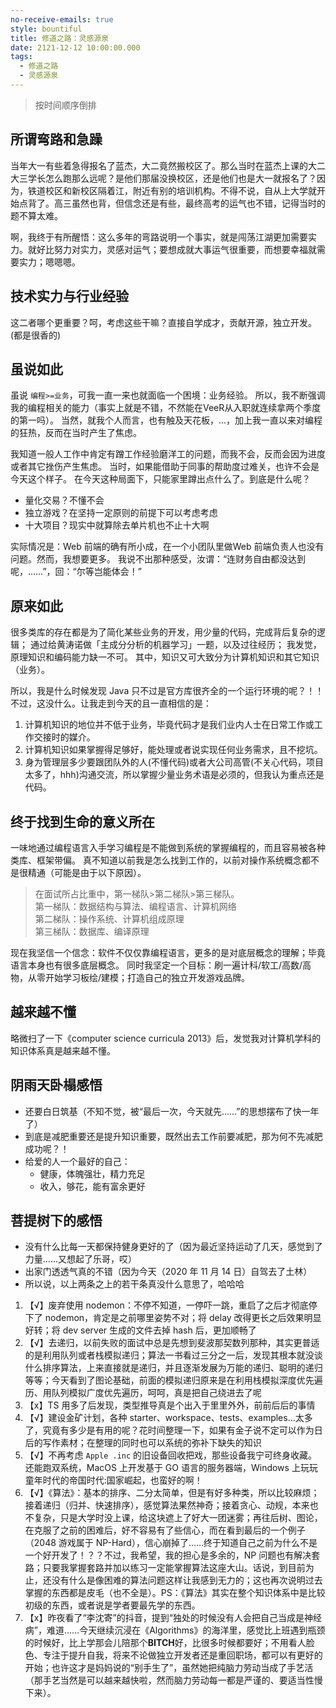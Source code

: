 ```yaml
---
no-receive-emails: true
style: bountiful
title: 修道之路：灵感源泉
date: 2121-12-12 10:00:00.000
tags:
  - 修道之路
  - 灵感源泉
---
```


> 按时间顺序倒排

## 所谓弯路和急躁

当年大一有些着急得报名了蓝杰，大二竟然搬校区了。那么当时在蓝杰上课的大二大三学长怎么跑那么远呢？是他们那届没换校区，还是他们也是大一就报名了？因为，铁道校区和新校区隔着江，附近有别的培训机构。不得不说，自从上大学就开始点背了。高三虽然也背，但信念还是有些，最终高考的运气也不错，记得当时的题不算太难。

啊，我终于有所醒悟：这么多年的弯路说明一个事实，就是闯荡江湖更加需要实力。就好比努力对实力，灵感对运气；要想成就大事运气很重要，而想要幸福就需要实力；嗯嗯嗯。

## 技术实力与行业经验

这二者哪个更重要？呵，考虑这些干嘛？直接自学成才，贡献开源，独立开发。(都是很香的)

## 虽说如此

虽说 `编程>=业务`，可我一直一来也就面临一个困境：业务经验。
所以，我不断强调我的编程相关的能力（事实上就是不错，不然能在VeeR从入职就连续拿两个季度的第一吗）。
当然，就我个人而言，也有触及天花板，...，加上我一直以来对编程的狂热，反而在当时产生了焦虑。

我知道一般人工作中肯定有蹭工作经验磨洋工的问题，而我不会，反而会因为进度或者其它挫伤产生焦虑。
当时，如果能借助于同事的帮助度过难关，也许不会是今天这个样子。
在今天这种局面下，只能家里蹲出点什么了。到底是什么呢？

- 量化交易？不懂不会
- 独立游戏？在坚持一定原则的前提下可以考虑考虑
- 十大项目？现实中就算除去单片机也不止十大啊

实际情况是：Web 前端的确有所小成，在一个小团队里做Web 前端负责人也没有问题。然而，我想要更多。
我说不出那种感受，汝谓：“连财务自由都没达到呢，……”，回：“尔等岂能体会！”

## 原来如此

很多类库的存在都是为了简化某些业务的开发，用少量的代码，完成背后复杂的逻辑；
通过给黄涛诺做「主成分分析的机器学习」一题，以及过往经历；
我发觉，原理知识和编码能力缺一不可。
其中，知识又可大致分为计算机知识和其它知识（业务）。

所以，我是什么时候发现 Java 只不过是官方库很齐全的一个运行环境的呢？！！
不过，这没什么。让我走到今天的且一直相信的是：

1. 计算机知识的地位并不低于业务，毕竟代码才是我们业内人士在日常工作或工作交接时的媒介。
2. 计算机知识如果掌握得足够好，能处理或者说实现任何业务需求，且不挖坑。
3. 身为管理层多少要跟团队外的人(不懂代码)或者大公司高管(不关心代码，项目太多了，hhh)沟通交流，所以掌握少量业务术语是必须的，但我认为重点还是代码。

## 终于找到生命的意义所在

一味地通过编程语言入手学习编程是不能做到系统的掌握编程的，而且容易被各种类库、框架带偏。
真不知道以前我是怎么找到工作的，以前对操作系统概念都不是很精通（可能是由于以下原因）。

> 在面试所占比重中，第一梯队>第二梯队>第三梯队。 <br>
> 第一梯队：数据结构与算法、编程语言、计算机网络 <br>
> 第二梯队：操作系统、计算机组成原理 <br>
> 第三梯队：数据库、编译原理

现在我坚信一个信念：软件不仅仅靠编程语言，更多的是对底层概念的理解；毕竟语言本身也有很多底层概念。
同时我坚定一个目标：刷一遍计科/软工/高数/高物，从零开始学习板绘/建模；打造自己的独立开发游戏品牌。

## 越来越不懂

略微扫了一下《computer science curricula 2013》后，发觉我对计算机学科的知识体系真是越来越不懂。

## 阴雨天卧榻感悟

- 还要白日筑基（不知不觉，被“最后一次，今天就先……”的思想摆布了快一年了）
- 到底是减肥重要还是提升知识重要，既然出去工作前要减肥，那为何不先减肥成功呢？！
- 给爱的人一个最好的自己：
  - 健康，体魄强壮，精力充足
  - 收入，够花，能有富余更好

## 菩提树下的感悟

- 没有什么比每一天都保持健身更好的了（因为最近坚持运动了几天，感觉到了力量……又想起了乐哥，哎）
- 出家门透透气真的不错（因为今天（2020 年 11 月 14 日）自驾去了土林）
- 所以说，以上两条之上的若干条真没什么意思了，哈哈哈

1. 【√】废弃使用 nodemon：不停不知道，一停吓一跳，重启了之后才彻底停下了 nodemon，肯定是之前哪里姿势不对；将 delay 改得更长之后效果明显好转；将 dev server 生成的文件去掉 hash 后，更加顺畅了
1. 【√】去递归，以前失败的面试中总是先想到斐波那契数列那种，其实更普适的是利用队列或者栈模拟递归；算法一书看过三分之一后，发现其根本就没谈什么排序算法，上来直接就是递归，并且逐渐发展为万能的递归、聪明的递归等等；今天看到了图论基础，前面的模拟递归原来是在利用栈模拟深度优先遍历、用队列模拟广度优先遍历，呵呵，真是把自己绕进去了呢
1. 【x】TS 用多了后发现，类型推导真是个出入于里里外外，前前后后的事情
1. 【√】建设金矿计划，各种 starter、workspace、tests、examples...太多了，究竟有多少是有用的呢？花时间整理一下，如果有金子说不定可以作为日后的写作素材；在整理的同时也可以系统的弥补下缺失的知识
1. 【√】不再考虑 `Apple .inc` 的旧设备回收把戏，那些设备我宁可终身收藏。还能跑双系统，MacOS 上开发基于 GO 语言的服务器端，Windows 上玩玩童年时代的帝国时代:国家崛起，也蛮好的啊！
1. 【√】《算法》：基本的排序、二分太简单，但是有好多种类，所以比较麻烦；接着递归（归并、快速排序），感觉算法果然神奇；接着贪心、动规，本来也不复杂，只是大学时没上课，给这块遮上了好大一团迷雾；再往后树、图论，在克服了之前的困难后，好不容易有了些信心，而在看到最后的一个例子（2048 游戏属于 NP-Hard），信心崩掉了……终于知道自己之前为什么不是一个好开发了！？？不过，我希望，我的担心是多余的，NP 问题也有解决套路；只要我掌握套路并加以练习一定能掌握算法这座大山。话说，到目前为止，还没有什么是像困难的算法问题这样让我感到无力的；这也再次说明过去掌握的东西都是皮毛（也不全是）。PS：《算法》其实在整个知识体系中是比较初级的东西，或者说是学者要最先学的东西。
1. 【x】昨夜看了“李沈寄”的抖音，提到“独处的时候没有人会把自己当成是神经病”，难道……今天继续沉浸在《Algorithms》的海洋里，感觉比上班遇到瓶颈的时候好，比上学那会儿陪那个**BITCH**好，比很多时候都要好；不用看人脸色、专注于提升自我，将来不论做独立开发者还是重回职场，都可以有更好的开始；也许这才是妈妈说的“别手生了”，虽然她把纯脑力劳动当成了手艺活（那手艺当然是可以越来越快啦，然而脑力劳动每一都是严谨的、要适当性慢下来）。
